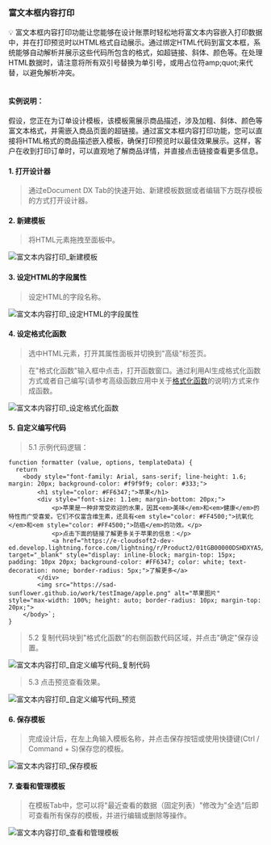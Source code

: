 <h5 id="start"></h5>

### 富文本框内容打印

<aside>
💡 富文本框内容打印功能让您能够在设计账票时轻松地将富文本内容嵌入打印数据中，并在打印预览时以HTML格式自动展示。通过绑定HTML代码到富文本框，系统能够自动解析并展示这些代码所包含的格式，如超链接、斜体、颜色等。在处理HTML数据时，请注意将所有双引号替换为单引号，或用占位符amp;quot;来代替，以避免解析冲突。
</aside>
<br>

#### **实例说明：**
假设，您正在为订单设计模板，该模板需展示商品描述，涉及加粗、斜体、颜色等富文本格式，并需嵌入商品页面的超链接。通过富文本框内容打印功能，您可以直接将HTML格式的商品描述嵌入模板，确保打印预览时以最佳效果展示。这样，客户在收到打印订单时，可以直观地了解商品详情，并直接点击链接查看更多信息。

#### **1. 打开设计器**

> 通过eDocument DX Tab的快速开始、新建模板数据或者编辑下方既存模板的方式打开设计器。

#### **2. 新建模板**

> 将HTML元素拖拽至面板中。

![富文本内容打印_新建模板](../_images/zh-cn/富文本内容打印_新建模板.gif)

#### **3. 设定HTML的字段属性**

> 设定HTML的字段名称。

![富文本内容打印_设定HTML的字段属性](../_images/zh-cn/富文本内容打印_设定HTML的字段属性.gif)

#### **4. 设定格式化函数**

> 选中HTML元素，打开其属性面板并切换到"高级"标签页。<br/>

> 在"格式化函数"输入框中点击，打开函数窗口。通过利用AI生成格式化函数方式或者自己编写(请参考高级函数应用中关于<a href="/#/zh-cn/ad-highlevel.md#self-format1" target="_blank">格式化函数</a>的说明)方式来作成函数。

![富文本内容打印_设定格式化函数](../_images/zh-cn/富文本内容打印_设定格式化函数.gif)

#### 5. 自定义编写代码
> 5.1 示例代码逻辑：
```
function formatter (value, options, templateData) {
  return `
    <body style="font-family: Arial, sans-serif; line-height: 1.6; margin: 20px; background-color: #f9f9f9; color: #333;">
        <h1 style="color: #FF6347;">苹果</h1>
        <div style="font-size: 1.1em; margin-bottom: 20px;">
            <p>苹果是一种非常受欢迎的水果，因其<em>美味</em>和<em>健康</em>的特性而广受喜爱。它们不仅富含维生素，还具有<em style="color: #FF4500;">抗氧化</em>和<em style="color: #FF4500;">防癌</em>的功效。</p>
            <p>点击下面的链接了解更多关于苹果的信息：</p>
            <a href="https://e-cloudsoft2-dev-ed.develop.lightning.force.com/lightning/r/Product2/01tGB00000DSHDXYA5/view" target="_blank" style="display: inline-block; margin-top: 15px; padding: 10px 20px; background-color: #FF6347; color: white; text-decoration: none; border-radius: 5px;">了解更多</a>
        </div>
        <img src="https://sad-sunflower.github.io/work/testImage/apple.png" alt="苹果图片" style="max-width: 100%; height: auto; border-radius: 10px; margin-top: 20px;">
    </body>`;
}
```

> 5.2 复制代码块到"格式化函数"的右侧函数代码区域，并点击"确定"保存设置。
 
![富文本内容打印_自定义编写代码_复制代码](../_images/zh-cn/富文本内容打印_自定义编写代码_复制代码.png)
 
> 5.3 点击预览查看效果。

![富文本内容打印_自定义编写代码_预览](../_images/zh-cn/富文本内容打印_自定义编写代码_预览.gif)

#### **6. 保存模板**

> 完成设计后，在左上角输入模板名称，并点击保存按钮或使用快捷键(Ctrl / Command + S)保存您的模板。

![富文本内容打印_保存模板](../_images/zh-cn/富文本内容打印_保存模板.gif)

#### **7. 查看和管理模板**

> 在模板Tab中，您可以将"最近查看的数据（固定列表）"修改为"全选"后即可查看所有保存的模板，并进行编辑或删除等操作。

![富文本内容打印_查看和管理模板](../_images/zh-cn/富文本内容打印_查看和管理模板.gif)